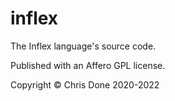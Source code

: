 # inflex

The Inflex language's source code.

Published with an Affero GPL license.

Copyright ©️ Chris Done 2020-2022
